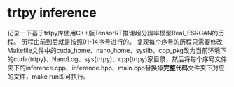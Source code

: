 # trtpy inference
记录一下基于trtpy库使用C++版TensorRT推理超分辨率模型Real_ESRGAN的历程。
历程由前到后就是按照01-14序号进行的。
复现每个序号的历程只需要修改Makefile文件中的cuda_home、nano_home、syslib、cpp_pkg改为当前环境下的cuda(trtpy)、NanoLog、sys(trtpy)、cpp(trtpy)家目录，然后将每个序号文件夹下的inference.cpp、inference.hpp、main.cpp替换掉**完整代码**文件夹下对应的文件，make run即可执行。
